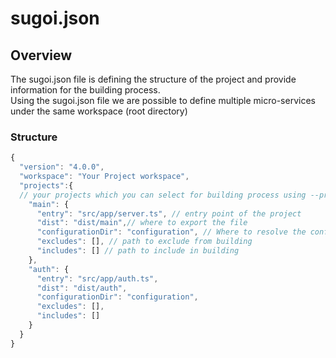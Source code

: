 # sugoi.json

## Overview

The sugoi.json file is defining the structure of the project and provide information for the building process.  
Using the sugoi.json file we are possible to define multiple micro-services under the same workspace \(root directory\)

### Structure

```javascript
{
  "version": "4.0.0",
  "workspace": "Your Project workspace",
  "projects":{ 
  // your projects which you can select for building process using --project=name flag
    "main": { 
      "entry": "src/app/server.ts", // entry point of the project
      "dist": "dist/main",// where to export the file
      "configurationDir": "configuration", // Where to resolve the configuration from
      "excludes": [], // path to exclude from building
      "includes": [] // path to include in building
    },
    "auth": {
      "entry": "src/app/auth.ts",
      "dist": "dist/auth",
      "configurationDir": "configuration",
      "excludes": [],
      "includes": []
    }
  }
}
```

